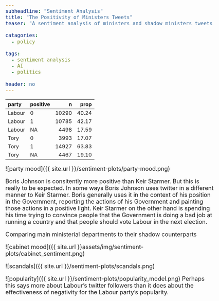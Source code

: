 ```yaml
---
subheadline: "Sentiment Analysis"
title: "The Positivity of Ministers Tweets"
teaser: "A sentiment analysis of ministers and shadow ministers tweets."

catagories:
  - policy

tags:
  - sentiment analysis
  - AI
  - politics
  
header: no
---
```


<style type="text/css">
.main-container {
  max-width: 600px;
  margin-left: auto;
  margin-right: auto;
}
body {
  font-size: 18px;
}
</style>


| party  | positive |     n |  prop |
|:-------|:---------|------:|------:|
| Labour | 0        | 10290 | 40.24 |
| Labour | 1        | 10785 | 42.17 |
| Labour | NA       |  4498 | 17.59 |
| Tory   | 0        |  3993 | 17.07 |
| Tory   | 1        | 14927 | 63.83 |
| Tory   | NA       |  4467 | 19.10 |


![party mood]({{ site.url }}/sentiment-plots/party-mood.png)

Boris Johnson is consitently more positive than Keir Starmer. But this
is really to be expected. In some ways Boris Johnson uses twitter in a
different manner to Keir Starmer. Boris generally uses it in the context
of his position in the Government, reporting the actions of his
Government and painting those actions in a positive light. Keir Starmer
on the other hand is spending his time trying to convince people that
the Government is doing a bad job at running a country and that people
should vote Labour in the next election.

Comparing main ministerial departments to their shadow counterparts



![cabinet mood]({{ site.url }}assets/img/sentiment-plots/cabinet_sentiment.png)



![scandals]({{ site.url }}/sentiment-plots/scandals.png)



![popularity]({{ site.url }}/sentiment-plots/popularity_model.png)
Perhaps this says more about Labour’s twitter followers than it does
about the effectiveness of negativity for the Labour party’s popularity.
<br/><br/><br/><br/>
